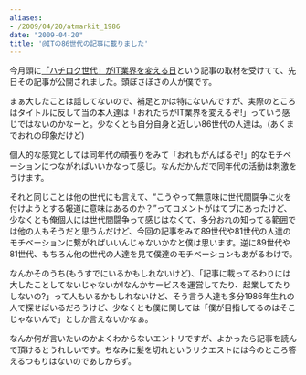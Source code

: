 ```yaml
---
aliases:
- /2009/04/20/atmarkit_1986
date: "2009-04-20"
title: '@ITの86世代の記事に載りました'
---
```

今月頭に<a href="http://jibun.atmarkit.co.jp/ljibun01/cs/200904/05/01.html">「ハチロク世代」がIT業界を変える日</a>という記事の取材を受けてて、先日その記事が公開されました。頭ぼさぼさの人が僕です。

まぁ大したことは話してないので、補足とかは特にないんですが、実際のところはタイトルに反して当の本人達は「おれたちがIT業界を変えるぞ!」っていう感じではないのかなーと。少なくとも自分自身と近しい86世代の人達は。(あくまでおれの印象だけど)

個人的な感覚としては同年代の頑張りをみて「おれもがんばるぞ!」的なモチベーションにつながればいいかなって感じ。なんだかんだで同年代の活動は刺激をうけます。

それと同じことは他の世代にも言えて、<q>こうやって無意味に世代間闘争に火を付けようとする報道に意味はあるのか？</q>ってコメントがはてブにあったけど、少なくとも俺個人には世代間闘争って感じはなくて、多分おれの知ってる範囲では他の人もそうだと思うんだけど、今回の記事をみて89世代や81世代の人達のモチベーションに繋がればいいんじゃないかなと僕は思います。逆に89世代や81世代、もちろん他の世代の人達を見て僕達のモチベーションもあがるわけで。

なんかそのうち(もうすでにいるかもしれないけど)、「記事に載ってるわりには大したことしてないじゃないか!なんかサービスを運営してたり、起業してたりしないの?」って人もいるかもしれないけど、そう言う人達も多分1986年生れの人で探せばいるだろうけど、少なくとも僕に関しては「僕が目指してるのはそこじゃないんで」としか言えないかなぁ。

なんか何が言いたいのかよくわからないエントリですが、よかったら記事を読んで頂けるとうれしいです。ちなみに髪を切れというリクエストには今のところ答えるつもりはないのであしからず。